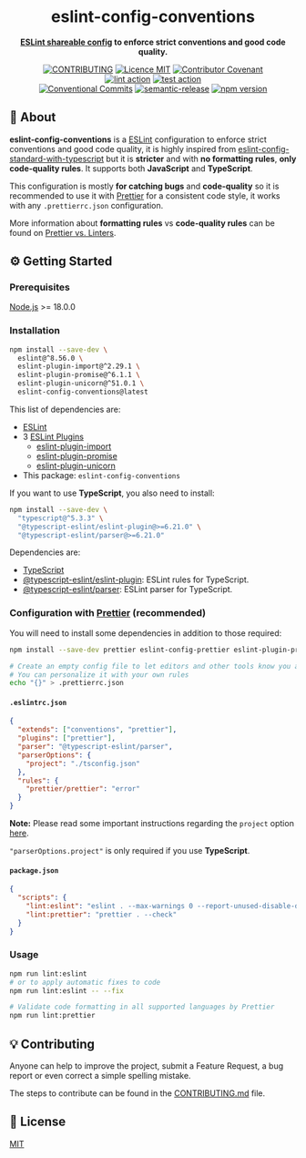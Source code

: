 <h1 align="center">eslint-config-conventions</h1>

<p align="center">
  <strong><a href="https://eslint.org/docs/developer-guide/shareable-configs">ESLint shareable config</a> to enforce strict conventions and good code quality.</strong>
</p>

</p>

<p align="center">
  <a href="./CONTRIBUTING.md"><img src="https://img.shields.io/badge/PRs-welcome-brightgreen.svg?style=flat" alt="CONTRIBUTING" /></a>
  <a href="./LICENSE"><img src="https://img.shields.io/badge/licence-MIT-blue.svg" alt="Licence MIT"/></a>
  <a href="./CODE_OF_CONDUCT.md"><img src="https://img.shields.io/badge/Contributor%20Covenant-v2.0%20adopted-ff69b4.svg" alt="Contributor Covenant" /></a>
  <br />
  <a href="https://github.com/theoludwig/eslint-config-conventions/actions/workflows/lint.yml"><img src="https://github.com/theoludwig/eslint-config-conventions/actions/workflows/lint.yml/badge.svg?branch=develop" alt="lint action" /></a>
  <a href="https://github.com/theoludwig/eslint-config-conventions/actions/workflows/test.yml"><img src="https://github.com/theoludwig/eslint-config-conventions/actions/workflows/test.yml/badge.svg?branch=develop" alt="test action" /></a>
  <br />
  <a href="https://conventionalcommits.org"><img src="https://img.shields.io/badge/Conventional%20Commits-1.0.0-yellow.svg" alt="Conventional Commits" /></a>
  <a href="https://github.com/semantic-release/semantic-release"><img src="https://img.shields.io/badge/%20%20%F0%9F%93%A6%F0%9F%9A%80-semantic--release-e10079.svg" alt="semantic-release" /></a>
  <a href="https://www.npmjs.com/package/eslint-config-conventions"><img src="https://img.shields.io/npm/v/eslint-config-conventions.svg" alt="npm version"></a>
</p>

## 📜 About

**eslint-config-conventions** is a [ESLint](https://eslint.org) configuration to enforce strict conventions and good code quality, it is highly inspired from [eslint-config-standard-with-typescript](https://github.com/mightyiam/eslint-config-standard-with-typescript) but it is **stricter** and with **no formatting rules**, **only code-quality rules**. It supports both **JavaScript** and **TypeScript**.

This configuration is mostly **for catching bugs** and **code-quality** so it is recommended to use it with [Prettier](https://prettier.io/) for a consistent code style, it works with any `.prettierrc.json` configuration.

More information about **formatting rules** vs **code-quality rules** can be found on [Prettier vs. Linters](https://prettier.io/docs/en/comparison.html).

## ⚙️ Getting Started

### Prerequisites

[Node.js](https://nodejs.org/) >= 18.0.0

### Installation

```sh
npm install --save-dev \
  eslint@^8.56.0 \
  eslint-plugin-import@^2.29.1 \
  eslint-plugin-promise@^6.1.1 \
  eslint-plugin-unicorn@^51.0.1 \
  eslint-config-conventions@latest
```

This list of dependencies are:

- [ESLint](https://github.com/eslint/eslint)
- 3 [ESLint Plugins](https://eslint.org/docs/user-guide/configuring/plugins)
  - [eslint-plugin-import](https://github.com/import-js/eslint-plugin-import)
  - [eslint-plugin-promise](https://github.com/xjamundx/eslint-plugin-promise)
  - [eslint-plugin-unicorn](https://github.com/sindresorhus/eslint-plugin-unicorn)
- This package: `eslint-config-conventions`

If you want to use **TypeScript**, you also need to install:

```sh
npm install --save-dev \
  "typescript@^5.3.3" \
  "@typescript-eslint/eslint-plugin@>=6.21.0" \
  "@typescript-eslint/parser@>=6.21.0"
```

Dependencies are:

- [TypeScript](https://github.com/Microsoft/TypeScript)
- [@typescript-eslint/eslint-plugin](https://github.com/typescript-eslint/typescript-eslint): ESLint rules for TypeScript.
- [@typescript-eslint/parser](https://github.com/typescript-eslint/typescript-eslint): ESLint parser for TypeScript.

### Configuration with [Prettier](https://prettier.io/) (recommended)

You will need to install some dependencies in addition to those required:

```sh
npm install --save-dev prettier eslint-config-prettier eslint-plugin-prettier

# Create an empty config file to let editors and other tools know you are using Prettier
# You can personalize it with your own rules
echo "{}" > .prettierrc.json
```

#### `.eslintrc.json`

```json
{
  "extends": ["conventions", "prettier"],
  "plugins": ["prettier"],
  "parser": "@typescript-eslint/parser",
  "parserOptions": {
    "project": "./tsconfig.json"
  },
  "rules": {
    "prettier/prettier": "error"
  }
}
```

**Note:** Please read some important instructions regarding the `project` option [here](https://github.com/typescript-eslint/typescript-eslint/blob/master/packages/parser/README.md#configuration).

`"parserOptions.project"` is only required if you use **TypeScript**.

#### `package.json`

```json
{
  "scripts": {
    "lint:eslint": "eslint . --max-warnings 0 --report-unused-disable-directives --ignore-path .gitignore",
    "lint:prettier": "prettier . --check"
  }
}
```

### Usage

```sh
npm run lint:eslint
# or to apply automatic fixes to code
npm run lint:eslint -- --fix

# Validate code formatting in all supported languages by Prettier
npm run lint:prettier
```

## 💡 Contributing

Anyone can help to improve the project, submit a Feature Request, a bug report or even correct a simple spelling mistake.

The steps to contribute can be found in the [CONTRIBUTING.md](./CONTRIBUTING.md) file.

## 📄 License

[MIT](./LICENSE)
